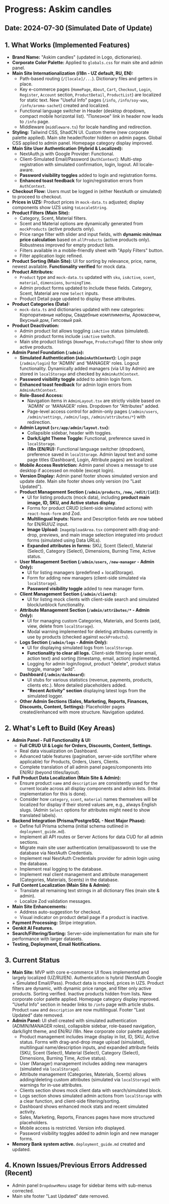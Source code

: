 
# Progress: Askim candles

## Date: 2024-07-30 (Simulated Date of Update)

## 1. What Works (Implemented Features)

*   **Brand Name:** "Askim candles" (updated in Logo, dictionaries).
*   **Corporate Color Palette:** Applied to `globals.css` for main site and admin panel.
*   **Main Site Internationalization (i18n - UZ default, RU, EN):**
    *   Path-based routing (`/[locale]/...`). Dictionary files and getters in place.
    *   Key e-commerce pages (`HomePage`, `About`, `Cart`, `Checkout`, `Login`, `Register`, `Account` section, `ProductDetail`, `ProductList`) are localized for static text. New "Useful Info" pages (`/info`, `/info/soy-wax`, `/info/aroma-sachet`) created and localized.
    *   Functional language switcher in Header (desktop dropdown, compact mobile horizontal list). "Полезное" link in header now leads to `/info` page.
    *   Middleware (`middleware.ts`) for locale handling and redirection.
*   **Styling:** Tailwind CSS, ShadCN UI. Custom theme (new corporate palette applied). Main site header/footer hidden on admin pages. Global CSS applied to admin panel. Homepage category display improved.
*   **Main Site User Authentication (Hybrid & Localized):**
    *   NextAuth.js with Google Provider: Functional.
    *   Client-Simulated Email/Password (`AuthContext`): Multi-step registration with simulated confirmation, login, logout. All locale-aware.
    *   **Password visibility toggles** added to login and registration forms.
    *   **Enhanced toast feedback** for login/registration errors from `AuthContext`.
*   **Checkout Flow:** Users must be logged in (either NextAuth or simulated) to proceed to checkout.
*   **Prices in UZS:** Product prices in `mock-data.ts` adjusted; display components show UZS using `toLocaleString`.
*   **Product Filters (Main Site):**
    *   Category, Scent, Material filters.
    *   Scent and Material options are dynamically generated from `mockProducts` (active products only).
    *   Price range filter with slider and input fields, with **dynamic min/max price calculation** based on `allProducts` (active products only). Robustness improved for empty product lists.
    *   Filters available in a mobile-friendly sheet with "Apply Filters" button.
    *   Filter application logic refined.
*   **Product Sorting (Main Site):** UI for sorting by relevance, price, name, newest available. **Functionality verified** for mock data.
*   **Product Attributes:**
    *   `Product` type and `mock-data.ts` updated with `sku`, `isActive`, `scent`, `material`, `dimensions`, `burningTime`.
    *   Admin product forms updated to include these fields. Category, Scent, Material are now `Select` inputs.
    *   Product Detail page updated to display these attributes.
*   **Product Categories (Data):**
    *   `mock-data.ts` and dictionaries updated with new categories: Корпоративные наборы, Свадебные комплименты, Аромасвечи, Вкусный дом, Гипсовый рай.
*   **Product Deactivation:**
    *   Admin product list allows toggling `isActive` status (simulated).
    *   Admin product forms include `isActive` switch.
    *   Main site product listings (`HomePage`, `ProductsPage`) filter to show only active products.
*   **Admin Panel Foundation (`/admin`):**
    *   **Simulated Authentication (`AdminAuthContext`):** Login page (`/admin/login`) for 'ADMIN' and 'MANAGER' roles. Logout functionality. Dynamically added managers (via UI by Admin) are stored in `localStorage` and checked by `AdminAuthContext`.
    *   **Password visibility toggle** added to admin login form.
    *   **Enhanced toast feedback** for admin login errors from `AdminAuthContext`.
    *   **Role-Based Access:**
        *   Navigation items in `AdminLayout.tsx` are strictly visible based on 'ADMIN' or 'MANAGER' roles. Dropdown for "Attributes" added.
        *   Page-level access control for admin-only pages (`/admin/users`, `/admin/settings`, `/admin/logs`, `/admin/attributes/*`) with redirection.
    *   **Admin Layout (`src/app/admin/layout.tsx`):**
        *   Collapsible sidebar, header with toggles.
        *   **Dark/Light Theme Toggle:** Functional, preference saved in `localStorage`.
        *   **i18n (EN/RU):** Functional language switcher (dropdown), preference saved in `localStorage`. Admin layout text and some page titles (Dashboard, Login, Attribute pages) are localized.
    *   **Mobile Access Restriction:** Admin panel shows a message to use desktop if accessed on mobile (except login).
    *   **Version Display:** Admin panel footer shows simulated version and update date. Main site footer shows only version (no "Last Updated").
    *   **Product Management Section (`/admin/products`, `/new`, `/edit/[id]`):**
        *   UI for listing products (mock data), including **product main image, ID, SKU, and Active status display**.
        *   Forms for product CRUD (client-side simulated actions) with `react-hook-form` and Zod.
        *   **Multilingual Inputs:** Name and Description fields are now tabbed for EN/RU/UZ input.
        *   **Image Upload:** `ImageUploadArea.tsx` component with drag-and-drop, previews, and main image selection integrated into product forms (simulated using Data URLs).
        *   **Expanded attributes in forms:** SKU, Scent (Select), Material (Select), Category (Select), Dimensions, Burning Time, Active status.
    *   **User Management Section (`/admin/users`, `/new-manager` - Admin Only):**
        *   UI for listing managers (predefined + localStorage).
        *   Form for adding new managers (client-side simulated via `localStorage`).
        *   **Password visibility toggle** added to new manager form.
    *   **Client Management Section (`/admin/clients`):**
        *   UI for listing mock clients with client-side search and simulated block/unblock functionality.
    *   **Attribute Management Section (`/admin/attributes/*` - Admin Only):**
        *   UI for managing custom Categories, Materials, and Scents (add, view, delete from `localStorage`).
        *   Modal warning implemented for deleting attributes currently in use by products (checked against `mockProducts`).
    *   **Logs Section (`/admin/logs` - Admin Only):**
        *   UI for displaying simulated logs from `localStorage`.
        *   **Functionality to clear all logs.** Client-side filtering (user email, action text) and sorting (timestamp, email, action) implemented.
        *   Logging for admin login/logout, product "delete", product status toggle, manager "add".
    *   **Dashboard (`/admin/dashboard`):**
        *   UI stubs for various statistics (revenue, payments, products, clients etc.). More detailed placeholders added.
        *   **"Recent Activity" section** displaying latest logs from the simulated logger.
    *   **Other Admin Sections (Sales, Marketing, Reports, Finances, Discounts, Content, Settings):** Placeholder pages created/enhanced with more structure. Navigation updated.

## 2. What's Left to Build (Key Areas)

*   **Admin Panel - Full Functionality & UI:**
    *   **Full CRUD UI & Logic for Orders, Discounts, Content, Settings.**
    *   Real data visualization on Dashboard.
    *   Advanced table features (pagination, server-side sort/filter where applicable) for Products, Orders, Users, Clients.
    *   Complete translation of all admin panel pages/components into EN/RU (beyond titles/layout).
*   **Full Product Data Localization (Main Site & Admin):**
    *   Ensure product `name` and `description` are consistently used for the current locale across all display components and admin lists. (Initial implementation for this is done).
    *   Consider how `category`, `scent`, `material` names themselves will be localized for display if their stored values are, e.g., always English slugs. (Admin `Select` options for attributes might need to show translated labels).
*   **Backend Integration (Prisma/PostgreSQL - Next Major Phase):**
    *   Define full Prisma schema (initial schema outlined in `deployment_guide.md`).
    *   Implement all API routes or Server Actions for data CUD for all admin sections.
    *   Migrate main site user authentication (email/password) to use the database via NextAuth Credentials.
    *   Implement real NextAuth Credentials provider for admin login using the database.
    *   Implement real logging to the database.
    *   Implement real client management and attribute management (Categories, Materials, Scents) in the database.
*   **Full Content Localization (Main Site & Admin):**
    *   Translate all remaining text strings in all dictionary files (main site & admin).
    *   Localize Zod validation messages.
*   **Main Site Enhancements:**
    *   Address auto-suggestion for checkout.
    *   Visual indicator on product detail page if a product is inactive.
*   **Payment Processing:** Stripe integration.
*   **Genkit AI Features.**
*   **Search/Filtering/Sorting:** Server-side implementation for main site for performance with larger datasets.
*   **Testing, Deployment, Email Notifications.**

## 3. Current Status

*   **Main Site:** MVP with core e-commerce UI flows implemented and largely localized (UZ/RU/EN). Authentication is hybrid (NextAuth Google + Simulated Email/Pass). Product data is mocked, prices in UZS. Product filters are dynamic, with dynamic price range, and filter only active products. Sorting verified. Inactive products hidden from lists. New corporate color palette applied. Homepage category display improved. "Useful Info" section in header links to `/info` page with article stubs. Product `name` and `description` are now multilingual. Footer "Last Updated" date removed.
*   **Admin Panel:** UI shell created with simulated authentication (ADMIN/MANAGER roles), collapsible sidebar, role-based navigation, dark/light theme, and EN/RU i18n. New corporate color palette applied.
    *   Product management includes image display in list, ID, SKU, Active status. Forms with drag-and-drop image upload (simulated), multilingual name/description inputs, and expanded attribute fields (SKU, Scent (Select), Material (Select), Category (Select), Dimensions, Burning Time, Active status).
    *   User (Manager) management includes adding new managers (simulated via `localStorage`).
    *   Attribute management (Categories, Materials, Scents) allows adding/deleting custom attributes (simulated via `localStorage`) with warnings for in-use attributes.
    *   Clients section shows mock client data with search/simulated block.
    *   Logs section shows simulated admin actions from `localStorage` with a clear function, and client-side filtering/sorting.
    *   Dashboard shows enhanced mock stats and recent simulated activity.
    *   Sales, Marketing, Reports, Finances pages have more structured placeholders.
    *   Mobile access is restricted. Version info displayed.
    *   Password visibility toggles added to admin login and new manager forms.
*   **Memory Bank system active.** `deployment_guide.md` created and updated.

## 4. Known Issues/Previous Errors Addressed (Recent)
*   Admin panel `DropdownMenu` usage for sidebar items with sub-menus corrected.
*   Main site footer "Last Updated" date removed.

```